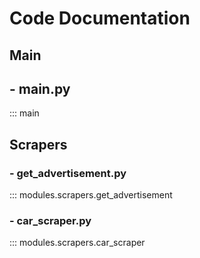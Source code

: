 # Code Documentation

## Main

## - main.py

::: main

## Scrapers

### - get_advertisement.py

::: modules.scrapers.get_advertisement

### - car_scraper.py

::: modules.scrapers.car_scraper
